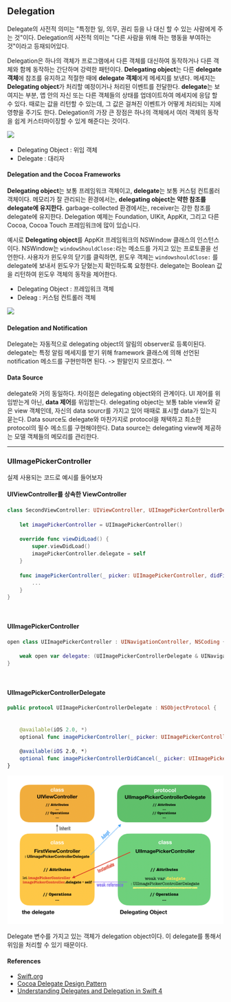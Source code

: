 ## Delegation

Delegate의 사전적 의미는 "특정한 일, 의무, 권리 등을 나 대신 할 수 있는 사람에게 주는 것"이다. Delegation의 사전적 의미는 "다른 사람을 위해 하는 행동을 부여하는 것"이라고 등재되어있다.

Delegation은 하나의 객체가 프로그램에서 다른 객체를 대신하여 동작하거나 다른 객체와 함께 동작하는 간단하며 강력한 패턴이다. **Delegating object**는 다른 **delegate 객체**에 참조를 유지하고 적절한 때에 **delegate 객체**에게 메세지를 보낸다. 메세지는 **Delegating object**가 처리할 예정이거나 처리된 이벤트를 전달한다. **delegate**는 보여지는 부분, 앱 안의 자신 또는 다른 객체들의 상태를 업데이트하여 메세지에 응답 할 수 있다. 때로는 값을 리턴할 수 있는데, 그 값은 걸쳐진 이벤트가 어떻게 처리되는 지에 영향을 주기도 한다. Delegation의 가장 큰 장점은 하나의 객체에서 여러 객체의 동작을 쉽게 커스터마이징할 수 있게 해준다는 것이다.

<img src="http://www.knowstack.com/wp-content/uploads/2015/05/Cocoa-Delegate-Design-Pattern-NSWindowDelegate-2.png">

- Delegating Object : 위임 객체
- Delegate : 대리자



#### Delegation and the Cocoa Frameworks

**Delegating object**는 보통 프레임워크 객체이고, **delegate**는 보통 커스텀 컨트롤러 객체이다. 메모리가 잘 관리되는 환경에서는, **delegating object는 약한 참조를 delegate에 유지한다.** garbage-collected 환경에서는, receiver는 강한 참조를 delegate에 유지한다. Delegation 예제는 Foundation, UIKit, AppKit, 그리고 다른 Cocoa, Cocoa Touch 프레임워크에 많이 있습니다.

예시로 **Delegating object**를 AppKit 프레임워크의 NSWindow 클래스의 인스턴스이다. NSWindow는 `windowShouldClose:`라는 메소드를 가지고 있는 프로토콜을 선언한다. 사용자가 윈도우의 닫기를 클릭하면, 윈도우 객체는 `windowshouldClose:` 를 delegate에 보내서 윈도우가 닫혔는지 확인하도록 요청한다. delegate는 Boolean 값을 리턴하여 윈도우 객체의 동작을 제어한다.

- Delegating Object : 프레임워크 객체
- Deleag : 커스텀 컨트롤러 객체

<img src="https://developer.apple.com/library/archive/documentation/General/Conceptual/DevPedia-CocoaCore/Art/delegation_2x.png">

#### Delegation and Notification

Delegate는 자동적으로 delegating object의 알림의 observer로 등록이된다. delegate는 특정 알림 메세지를 받기 위해 framework 클래스에 의해 선언된 notification 메소드를 구현만하면 된다.  -> 뭔말인지 모르겠다. ^^

#### Data Source

delegate와 거의 동일하다. 차이점은 delegating object와의 관계이다. UI 제어를 위임받는게 아닌, **data 제어**를 위임받는다. delegating object는 보통 table view와 같은 view 객체인데, 자신의 data sourcr를 가지고 있어 때때로 표시할 data가 있는지 묻는다. Data source도 delegate와 마찬가지로 protocol을 채택하고 최소한 protocol의 필수 메소드를 구현해야한다. Data source는 delegating view에 제공하는 모델 객체들의 메모리를 관리한다.

---

### UIImagePickerController

실제 사용되는 코드로 예시를 들어보자

#### UIViewController를 상속한 ViewController

```swift
class SecondViewController: UIViewController, UIImagePickerControllerDelegate, UINavigationControllerDelegate {

    let imagePickerController = UIImagePickerController()
    
    override func viewDidLoad() {
        super.viewDidLoad()
        imagePickerController.delegate = self
    }
  
    func imagePickerController(_ picker: UIImagePickerController, didFinishPickingMediaWithInfo info: [UIImagePickerController.InfoKey : Any]) {
        ...
    }
}
```

<br>

#### UIImagePickerController

```swift
open class UIImagePickerController : UINavigationController, NSCoding {
  
    weak open var delegate: (UIImagePickerControllerDelegate & UINavigationControllerDelegate)?
}
```

<br>

#### UIImagePickerControllerDelegate

```swift
public protocol UIImagePickerControllerDelegate : NSObjectProtocol {

    
    @available(iOS 2.0, *)
    optional func imagePickerController(_ picker: UIImagePickerController, didFinishPickingMediaWithInfo info: [UIImagePickerController.InfoKey : Any])

    @available(iOS 2.0, *)
    optional func imagePickerControllerDidCancel(_ picker: UIImagePickerController)
}
```

<img src="https://github.com/corykim0829/iOS-squad/blob/cory/Images/delegation-pattern-image-picker.png">

Delegate 변수를 가지고 있는 객체가 delegation object이다. 이 delegate를 통해서 위임을 처리할 수 있기 때문이다.



#### References

- [Swift.org](https://docs.swift.org/swift-book/LanguageGuide/Protocols.html#//apple_ref/doc/uid/TP40014097-CH25-ID276)
- [Cocoa Delegate Design Pattern](http://www.knowstack.com/cocoa-delegate-design-pattern/)
- [Understanding Delegates and Delegation in Swift 4](https://www.appcoda.com/swift-delegate/)

